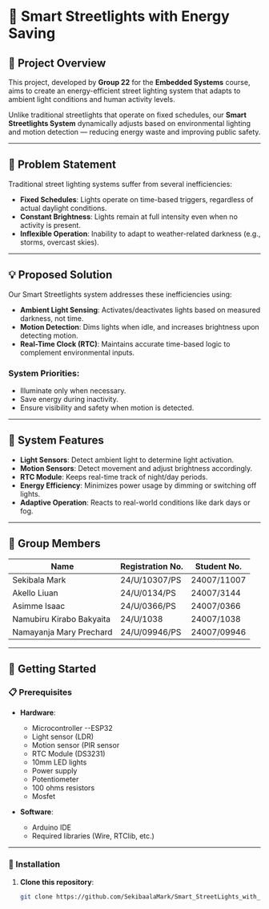# 🌃 Smart Streetlights with Energy Saving

## 📘 Project Overview
This project, developed by **Group 22** for the **Embedded Systems** course, aims to create an energy-efficient street lighting system that adapts to ambient light conditions and human activity levels.

Unlike traditional streetlights that operate on fixed schedules, our **Smart Streetlights System** dynamically adjusts based on environmental lighting and motion detection — reducing energy waste and improving public safety.

---

## 🛑 Problem Statement

Traditional street lighting systems suffer from several inefficiencies:

- **Fixed Schedules**: Lights operate on time-based triggers, regardless of actual daylight conditions.
- **Constant Brightness**: Lights remain at full intensity even when no activity is present.
- **Inflexible Operation**: Inability to adapt to weather-related darkness (e.g., storms, overcast skies).

---

## 💡 Proposed Solution

Our Smart Streetlights system addresses these inefficiencies using:

- **Ambient Light Sensing**: Activates/deactivates lights based on measured darkness, not time.
- **Motion Detection**: Dims lights when idle, and increases brightness upon detecting motion.
- **Real-Time Clock (RTC)**: Maintains accurate time-based logic to complement environmental inputs.

### System Priorities:
- Illuminate only when necessary.
- Save energy during inactivity.
- Ensure visibility and safety when motion is detected.

---

## 🔧 System Features

- **Light Sensors**: Detect ambient light to determine light activation.
- **Motion Sensors**: Detect movement and adjust brightness accordingly.
- **RTC Module**: Keeps real-time track of night/day periods.
- **Energy Efficiency**: Minimizes power usage by dimming or switching off lights.
- **Adaptive Operation**: Reacts to real-world conditions like dark days or fog.

---

## 👥 Group Members

| Name                         | Registration No.   | Student No.     |
|------------------------------|--------------------|-----------------|
| Sekibala Mark                | 24/U/10307/PS      | 24007/11007     |
| Akello Liuan                 | 24/U/0134/PS       | 24007/3144      |
| Asimme Isaac                 | 24/U/0366/PS       | 24007/0366      |
| Namubiru Kirabo Bakyaita     | 24/U/1038          | 24007/1038      |
| Namayanja Mary Prechard      | 24/U/09946/PS      | 24007/09946     |

---

## 🚀 Getting Started

### 📋 Prerequisites

- **Hardware**:  
  - Microcontroller --ESP32  
  - Light sensor (LDR)  
  - Motion sensor (PIR sensor 
  - RTC Module (DS3231)  
  - 10mm LED lights  
  - Power supply
  - Potentiometer
  - 100 ohms resistors
  - Mosfet

- **Software**:  
  - Arduino IDE 
  - Required libraries (Wire, RTClib, etc.)

---

### 🔌 Installation

1. **Clone this repository**:
   ```bash
   git clone https://github.com/SekibaalaMark/Smart_StreetLights_with_Power_Saving.git
